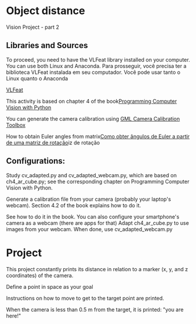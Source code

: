 # Object distance
Vision Project - part 2

## Libraries and Sources
To proceed, you need to have the VLFeat library installed on your computer. You can use both Linux and Anaconda.
Para prosseguir, você precisa ter a biblioteca VLFeat instalada em seu computador. Você pode usar tanto o Linux quanto o Anaconda

[VLFeat](http://www.vlfeat.org/)

This activity is based on chapter 4 of the book[Programming Computer Vision with Python](http://programmingcomputervision.com/)

You can generate the camera calibration using [GML Camera Calibration Toolbox](http://graphics.cs.msu.ru/en/node/909)

How to obtain Euler angles from matrix[Como obter ângulos de Euler a partir de uma matriz de rotação](http://www.staff.city.ac.uk/~sbbh653/publications/euler.pdf)iz de rotação

## Configurations:
Study cv_adapted.py and cv_adapted_webcam.py, which are based on ch4_ar_cube.py; see the corresponding chapter on Programming Computer Vision with Python.

Generate a calibration file from your camera (probably your laptop's webcam). Section 4.2 of the book explains how to do it.

See how to do it in the book. You can also configure your smartphone's camera as a webcam (there are apps for that)
Adapt ch4_ar_cube.py to use images from your webcam. When done, use cv_adapted_webcam.py

# Project
This project constantly prints its distance in relation to a marker (x, y, and z coordinates) of the camera.

Define a point in space as your goal

Instructions on how to move to get to the target point are printed.

When the camera is less than 0.5 m from the target, it is printed: "you are here!"
